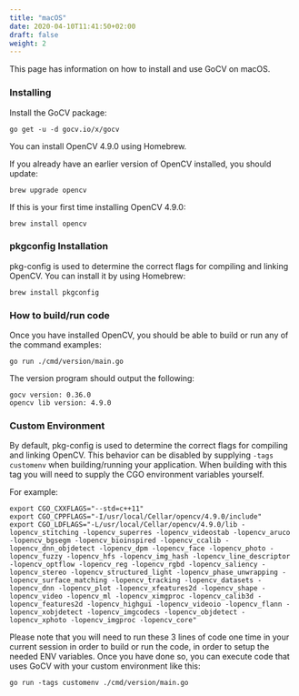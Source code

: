 ```yaml
---
title: "macOS"
date: 2020-04-10T11:41:50+02:00
draft: false
weight: 2
---
```


This page has information on how to install and use GoCV on macOS.

### Installing

Install the GoCV package:

    go get -u -d gocv.io/x/gocv

You can install OpenCV 4.9.0 using Homebrew.

If you already have an earlier version of OpenCV installed, you should update:

	brew upgrade opencv

If this is your first time installing OpenCV 4.9.0:

	brew install opencv

### pkgconfig Installation

pkg-config is used to determine the correct flags for compiling and linking OpenCV.
You can install it by using Homebrew:
    
    brew install pkgconfig
	
### How to build/run code

Once you have installed OpenCV, you should be able to build or run any of the command examples:

	go run ./cmd/version/main.go

The version program should output the following:

	gocv version: 0.36.0
	opencv lib version: 4.9.0

### Custom Environment

By default, pkg-config is used to determine the correct flags for compiling and linking OpenCV. This behavior can be disabled by supplying `-tags customenv` when building/running your application. When building with this tag you will need to supply the CGO environment variables yourself.

For example:

	export CGO_CXXFLAGS="--std=c++11"
	export CGO_CPPFLAGS="-I/usr/local/Cellar/opencv/4.9.0/include"
	export CGO_LDFLAGS="-L/usr/local/Cellar/opencv/4.9.0/lib -lopencv_stitching -lopencv_superres -lopencv_videostab -lopencv_aruco -lopencv_bgsegm -lopencv_bioinspired -lopencv_ccalib -lopencv_dnn_objdetect -lopencv_dpm -lopencv_face -lopencv_photo -lopencv_fuzzy -lopencv_hfs -lopencv_img_hash -lopencv_line_descriptor -lopencv_optflow -lopencv_reg -lopencv_rgbd -lopencv_saliency -lopencv_stereo -lopencv_structured_light -lopencv_phase_unwrapping -lopencv_surface_matching -lopencv_tracking -lopencv_datasets -lopencv_dnn -lopencv_plot -lopencv_xfeatures2d -lopencv_shape -lopencv_video -lopencv_ml -lopencv_ximgproc -lopencv_calib3d -lopencv_features2d -lopencv_highgui -lopencv_videoio -lopencv_flann -lopencv_xobjdetect -lopencv_imgcodecs -lopencv_objdetect -lopencv_xphoto -lopencv_imgproc -lopencv_core"

Please note that you will need to run these 3 lines of code one time in your current session in order to build or run the code, in order to setup the needed ENV variables. Once you have done so, you can execute code that uses GoCV with your custom environment like this:

	go run -tags customenv ./cmd/version/main.go
